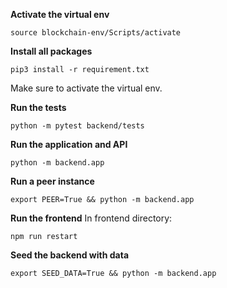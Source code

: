 **Activate the virtual env**

```
source blockchain-env/Scripts/activate
```

**Install all packages**

```
pip3 install -r requirement.txt
```
Make sure to activate the virtual env.

**Run the tests**

```
python -m pytest backend/tests
```
**Run the application and API**

```
python -m backend.app
```
**Run a peer instance**

```
export PEER=True && python -m backend.app
```

**Run the frontend**
In frontend directory:

```
npm run restart
```

**Seed the backend with data**

```
export SEED_DATA=True && python -m backend.app
```



